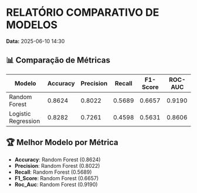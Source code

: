 # RELATÓRIO COMPARATIVO DE MODELOS

**Data:** 2025-06-10 14:30

## 📊 Comparação de Métricas

| Modelo | Accuracy | Precision | Recall | F1-Score | ROC-AUC |
|--------|----------|-----------|--------|----------|----------|
| Random Forest | 0.8624 | 0.8022 | 0.5689 | 0.6657 | 0.9190 |
| Logistic Regression | 0.8282 | 0.7261 | 0.4598 | 0.5631 | 0.8606 |

## 🏆 Melhor Modelo por Métrica

- **Accuracy**: Random Forest (0.8624)
- **Precision**: Random Forest (0.8022)
- **Recall**: Random Forest (0.5689)
- **F1_Score**: Random Forest (0.6657)
- **Roc_Auc**: Random Forest (0.9190)
